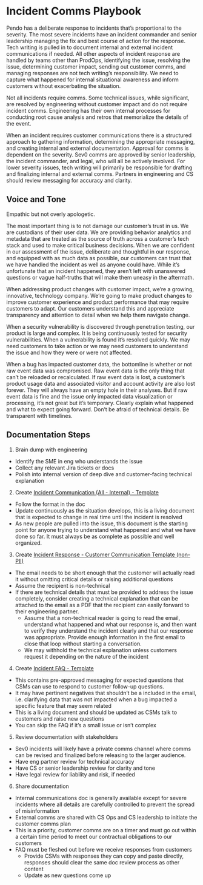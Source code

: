 # Incident Comms Playbook
Pendo has a deliberate response to incidents that’s proportional to the severity. The most severe incidents have an incident commander and senior leadership managing the fix and best course of action for the response. Tech writing is pulled in to document internal and external incident communications if needed. All other aspects of incident response are handled by teams other than ProdOps, identifying the issue, resolving the issue, determining customer impact, sending out customer comms, and managing responses are not tech writing’s responsibility. We need to capture what happened for internal situational awareness and inform customers without exacerbating the situation.

Not all incidents require comms. Some technical issues, while significant, are resolved by engineering without customer impact and do not require incident comms. Engineering has their own internal processes for conducting root cause analysis and retros that memorialize the details of the event.

When an incident requires customer communications there is a structured approach to gathering information, determining the appropriate messaging, and creating internal and external documentation. Approval for comms is dependent on the severity. Sev0 comms are approved by senior leadership, the incident commander, and legal, who will all be actively involved. For lower severity issues, tech writing will primarily be responsible for drafting and finalizing internal and external comms. Partners in engineering and CS should review messaging for accuracy and clarity.

## Voice and Tone
Empathic but not overly apologetic.

The most important thing is to not damage our customer’s trust in us. We are custodians of their user data. We are providing behavior analytics and metadata that are treated as the source of truth across a customer’s tech stack and used to make critical business decisions. When we are confident in our assessment of the issue, deliberate and thoughtful in our response, and equipped with as much data as possible, our customers can trust that we have handled the incident as well as anyone could have. While it’s unfortunate that an incident happened, they aren’t left with unanswered questions or vague half-truths that will make them uneasy in the aftermath.

When addressing product changes with customer impact, we’re a growing, innovative, technology company. We’re going to make product changes to improve customer experience and product performance that may require customers to adapt. Our customers understand this and appreciate transparency and attention to detail when we help them navigate change.

When a security vulnerability is discovered through penetration testing, our product is large and complex. It is being continuously tested for security vulnerabilities. When a vulnerability is found it’s resolved quickly. We may need customers to take action or we may need customers to understand the issue and how they were or were not affected.

When a bug has impacted customer data, the bottomline is whether or not raw event data was compromised. Raw event data is the only thing that can’t be reloaded or recalculated. If raw event data is lost, a customer’s product usage data and associated visitor and account activity are also lost forever. They will always have an empty hole in their analyses. But if raw event data is fine and the issue only impacted data visualization or processing, it’s not great but it’s temporary. Clearly explain what happened and what to expect going forward. Don’t be afraid of technical details. Be transparent with timelines.

## Documentation Steps
1. Brain dump with engineering
* Identify the SME in eng who understands the issue
* Collect any relevant Jira tickets or docs
* Polish into internal version of deep dive and customer-facing technical explanation

2. Create [Incident Communication (All - Internal) - Template](https://docs.google.com/document/d/1-iBpBo7KU1fU4_FOe_l8LHFOEp-9Q2Qe3Mdz5rlrZMg/edit?usp=sharing)
* Follow the format in the doc
* Update continuously as the situation develops, this is a living document that is expected to change in real time until the incident is resolved
* As new people are pulled into the issue, this document is the starting point for anyone trying to understand what happened and what we have done so far. It must always be as complete as possible and well organized.

3. Create [Incident Response - Customer Communication Template (non-PII)](https://docs.google.com/document/d/1iWc-gXEm95ByUVpVR32GVqZHGp9lHk8FaUdJMjZatIA/edit?usp=sharing)
* The email needs to be short enough that the customer will actually read it without omitting critical details or raising additional questions
* Assume the recipient is non-technical
* If there are technical details that must be provided to address the issue completely, consider creating a technical explanation that can be attached to the email as a PDF that the recipient can easily forward to their engineering partner.
  * Assume that a non-technical reader is going to read the email, understand what happened and what our response is, and then want to verify they understand the incident clearly and that our response was appropriate. Provide enough information in the first email to close that loop without starting a conversation.
  * We may withhold the technical explanation unless customers request it depending on the nature of the incident

4. Create [Incident FAQ - Template](https://docs.google.com/document/d/1QCAaF7kyPu4fIZrTmrgCrsUIDAZFqIKfjxcZ0HvBNNI/edit?usp=sharing)
* This contains pre-approved messaging for expected questions that CSMs can use to respond to customer follow-up questions.
* It may have pertinent negatives that shouldn’t be a included in the email, i.e. clarifying data that was not impacted when a bug impacted a specific feature that may seem related
* This is a living document and should be updated as CSMs talk to customers and raise new questions
* You can skip the FAQ if it’s a small issue or isn’t complex

5. Review documentation with stakeholders
* Sev0 incidents will likely have a private comms channel where comms can be revised and finalized before releasing to the larger audience.
* Have eng partner review for technical accuracy
* Have CS or senior leadership review for clarity and tone
* Have legal review for liability and risk, if needed

6. Share documentation
* Internal communications doc is generally available except for severe incidents where all details are carefully controlled to prevent the spread of misinformation
* External comms are shared with CS Ops and CS leadership to initiate the customer comms plan
* This is a priority, customer comms are on a timer and must go out within a certain time period to meet our contractual obligations to our customers
* FAQ must be fleshed out before we receive responses from customers
  * Provide CSMs with responses they can copy and paste directly, responses should clear the same doc review process as other content
  * Update as new questions come up
